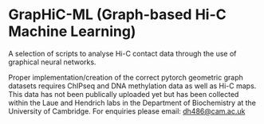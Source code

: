 # GrapHiC-ML (Graph-based Hi-C Machine Learning)
A selection of scripts to analyse Hi-C contact data through the use of graphical neural networks. 

Proper implementation/creation of the correct pytorch geometric graph datasets requires ChIPseq and DNA methylation data
as well as Hi-C maps. This data has not been publically uploaded yet but has been collected within the Laue and Hendrich
labs in the Department of Biochemistry at the University of Cambridge. For enquiries please email: dh486@cam.ac.uk
